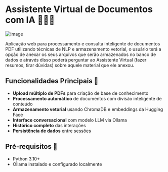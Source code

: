 # Assistente Virtual de Documentos com IA 👩🏻‍💻

![image](https://github.com/user-attachments/assets/1e0531dc-89e8-405e-a264-dfef82a7b431)


Aplicação web para processamento e consulta inteligente de documentos PDF utilizando técnicas de NLP e armazenamento vetorial, o usuário terá a opção de anexar os seus arquivos que serão armazenados no banco de dados e através disso poderá perguntar ao Assistente Virtual (fazer resumos, tirar dúvidas) sobre aquele material que ele anexou.

## Funcionalidades Principais 🎯
- **Upload múltiplo de PDFs** para criação de base de conhecimento
- **Processamento automático** de documentos com divisão inteligente de conteúdo
- **Armazenamento vetorial** usando ChromaDB e embeddings da Hugging Face
- **Interface conversacional** com modelo LLM via Ollama
- **Histórico completo** das interações
- **Persistência de dados** entre sessões

## Pré-requisitos 📝
- Python 3.10+
- Ollama instalado e configurado localmente
